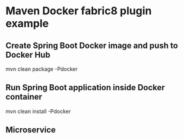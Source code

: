 # Maven Docker fabric8 plugin example


## Create Spring Boot Docker image and push to Docker Hub

mvn clean package -Pdocker


## Run Spring Boot application inside Docker container

mvn clean install -Pdocker

## Microservice


